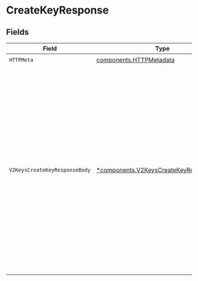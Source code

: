 # CreateKeyResponse


## Fields

| Field                                                                                                                                                                                                                                                                                            | Type                                                                                                                                                                                                                                                                                             | Required                                                                                                                                                                                                                                                                                         | Description                                                                                                                                                                                                                                                                                      |
| ------------------------------------------------------------------------------------------------------------------------------------------------------------------------------------------------------------------------------------------------------------------------------------------------ | ------------------------------------------------------------------------------------------------------------------------------------------------------------------------------------------------------------------------------------------------------------------------------------------------ | ------------------------------------------------------------------------------------------------------------------------------------------------------------------------------------------------------------------------------------------------------------------------------------------------ | ------------------------------------------------------------------------------------------------------------------------------------------------------------------------------------------------------------------------------------------------------------------------------------------------ |
| `HTTPMeta`                                                                                                                                                                                                                                                                                       | [components.HTTPMetadata](../../models/components/httpmetadata.md)                                                                                                                                                                                                                               | :heavy_check_mark:                                                                                                                                                                                                                                                                               | N/A                                                                                                                                                                                                                                                                                              |
| `V2KeysCreateKeyResponseBody`                                                                                                                                                                                                                                                                    | [*components.V2KeysCreateKeyResponseBody](../../models/components/v2keyscreatekeyresponsebody.md)                                                                                                                                                                                                | :heavy_minus_sign:                                                                                                                                                                                                                                                                               | Successfully created a new API key. The response includes both the keyId (for reference in your system) and the full key string. IMPORTANT: This is the only time the complete key is available - it cannot be retrieved later. You must securely provide this key to your end user immediately. |